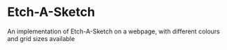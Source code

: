 # Etch-A-Sketch
 An implementation of Etch-A-Sketch on a webpage, with different colours and grid sizes available
